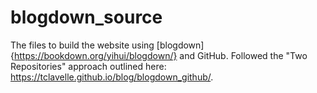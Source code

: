 # blogdown_source

The files to build the website using [blogdown]{https://bookdown.org/yihui/blogdown/} and GitHub. Followed the "Two Repositories" approach outlined here: https://tclavelle.github.io/blog/blogdown_github/. 
